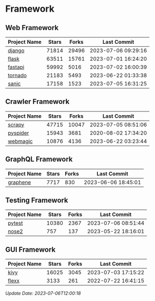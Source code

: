 # Framework

## Web Framework
| Project Name | Stars | Forks | Last Commit |
| ------------ | ----- | ----- | ----------- |
| [django](https://github.com/django/django) | 71814 | 29496 | 2023-07-06 09:29:16 |
| [flask](https://github.com/pallets/flask) | 63511 | 15761 | 2023-07-01 16:24:20 |
| [fastapi](https://github.com/tiangolo/fastapi) | 59992 | 5016 | 2023-07-02 16:00:39 |
| [tornado](https://github.com/tornadoweb/tornado) | 21183 | 5493 | 2023-06-22 01:33:38 |
| [sanic](https://github.com/sanic-org/sanic) | 17158 | 1523 | 2023-07-05 16:31:25 |

## Crawler Framework
| Project Name | Stars | Forks | Last Commit |
| ------------ | ----- | ----- | ----------- |
| [scrapy](https://github.com/scrapy/scrapy) | 47715 | 10047 | 2023-07-05 08:51:06 |
| [pyspider](https://github.com/binux/pyspider) | 15943 | 3681 | 2020-08-02 17:34:20 |
| [webmagic](https://github.com/code4craft/webmagic) | 10876 | 4136 | 2023-06-22 03:23:44 |

## GraphQL Framework
| Project Name | Stars | Forks | Last Commit |
| ------------ | ----- | ----- | ----------- |
| [graphene](https://github.com/graphql-python/graphene) | 7717 | 830 | 2023-06-06 18:45:01 |

## Testing Framework
| Project Name | Stars | Forks | Last Commit |
| ------------ | ----- | ----- | ----------- |
| [pytest](https://github.com/pytest-dev/pytest) | 10380 | 2367 | 2023-07-06 08:51:44 |
| [nose2](https://github.com/nose-devs/nose2) | 757 | 137 | 2023-05-22 18:16:01 |

## GUI Framework
| Project Name | Stars | Forks | Last Commit |
| ------------ | ----- | ----- | ----------- |
| [kivy](https://github.com/kivy/kivy) | 16025 | 3045 | 2023-07-03 17:15:22 |
| [flexx](https://github.com/flexxui/flexx) | 3133 | 261 | 2022-07-22 16:41:15 |

*Update Date: 2023-07-06T12:00:18*